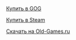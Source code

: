 [Купить в GOG](https://www.gog.com/game/myst_masterpiece_edition)

[Купить в Steam](https://store.steampowered.com/app/63660/Myst_Masterpiece_Edition/)

[Скачать на Old-Games.ru](https://www.old-games.ru/game/1440.html)